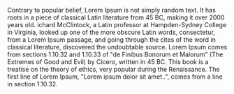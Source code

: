 Contrary to popular belief, Lorem Ipsum is not simply random text. It has roots in a piece of classical Latin literature from 45 BC, making it over 2000 years old. 
ichard McClintock, a Latin professor at Hampden-Sydney College in Virginia, looked up one of the more obscure Latin words, consectetur, from a Lorem Ipsum passage,
and going through the cites of the word in classical literature, discovered the undoubtable source. Lorem Ipsum comes from sections 1.10.32 and 1.10.33 of "de Finibus 
Bonorum et Malorum" (The Extremes of Good and Evil) by Cicero, written in 45 BC. This book is a treatise on the theory of ethics, very popular during the Renaissance. 
The first line of Lorem Ipsum, "Lorem ipsum dolor sit amet..", comes from a line in section 1.10.32.
